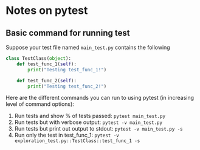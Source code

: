 # Notes on pytest

## Basic command for running test

Suppose your test file named `main_test.py` contains the following
```python
class TestClass(object):
    def test_func_1(self):
        print("Testing test_func_1!")

    def test_func_2(self):
        print("Testing test_func_2!")
```
Here are the different commands you can run to using pytest (in increasing level of command options):

1. Run tests and show % of tests passed: `pytest main_test.py`
2. Run tests but with verbose output: `pytest -v main_test.py`
3. Run tests but print out output to stdout: `pytest -v main_test.py -s`
4. Run only the test in test_func_1: `pytest -v exploration_test.py::TestClass::test_func_1 -s`
